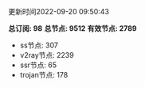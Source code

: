 更新时间2022-09-20 09:50:43

**总订阅: 98**
**总节点: 9512**
**有效节点: 2789**
- ss节点: 307
- v2ray节点: 2239
- ssr节点: 65
- trojan节点: 178
